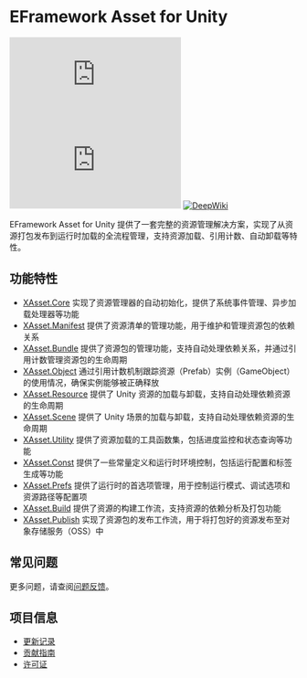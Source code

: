 # EFramework Asset for Unity

[![Version](https://img.shields.io/npm/v/org.eframework.u3d.res)](https://www.npmjs.com/package/org.eframework.u3d.res)
[![Downloads](https://img.shields.io/npm/dm/org.eframework.u3d.res)](https://www.npmjs.com/package/org.eframework.u3d.res)
[![DeepWiki](https://img.shields.io/badge/DeepWiki-Explore-blue)](https://deepwiki.com/eframework-org/U3D.RES)

EFramework Asset for Unity 提供了一套完整的资源管理解决方案，实现了从资源打包发布到运行时加载的全流程管理，支持资源加载、引用计数、自动卸载等特性。

## 功能特性

- [XAsset.Core](Documentation~/XAsset.Core.md) 实现了资源管理器的自动初始化，提供了系统事件管理、异步加载处理器等功能
- [XAsset.Manifest](Documentation~/XAsset.Manifest.md) 提供了资源清单的管理功能，用于维护和管理资源包的依赖关系
- [XAsset.Bundle](Documentation~/XAsset.Bundle.md) 提供了资源包的管理功能，支持自动处理依赖关系，并通过引用计数管理资源包的生命周期
- [XAsset.Object](Documentation~/XAsset.Object.md) 通过引用计数机制跟踪资源（Prefab）实例（GameObject）的使用情况，确保实例能够被正确释放
- [XAsset.Resource](Documentation~/XAsset.Resource.md) 提供了 Unity 资源的加载与卸载，支持自动处理依赖资源的生命周期
- [XAsset.Scene](Documentation~/XAsset.Scene.md) 提供了 Unity 场景的加载与卸载，支持自动处理依赖资源的生命周期
- [XAsset.Utility](Documentation~/XAsset.Utility.md) 提供了资源加载的工具函数集，包括进度监控和状态查询等功能
- [XAsset.Const](Documentation~/XAsset.Const.md) 提供了一些常量定义和运行时环境控制，包括运行配置和标签生成等功能
- [XAsset.Prefs](Documentation~/XAsset.Prefs.md) 提供了运行时的首选项管理，用于控制运行模式、调试选项和资源路径等配置项
- [XAsset.Build](Documentation~/XAsset.Build.md) 提供了资源的构建工作流，支持资源的依赖分析及打包功能
- [XAsset.Publish](Documentation~/XAsset.Publish.md) 实现了资源包的发布工作流，用于将打包好的资源发布至对象存储服务（OSS）中

## 常见问题

更多问题，请查阅[问题反馈](CONTRIBUTING.md#问题反馈)。

## 项目信息

- [更新记录](CHANGELOG.md)
- [贡献指南](CONTRIBUTING.md)
- [许可证](LICENSE.md)